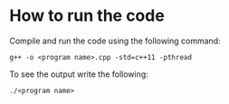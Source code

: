 # How to run the code

Compile and run the code using the following command:

```shell
g++ -o <program name>.cpp -std=c++11 -pthread
```

To see the output write the following:

```shell
./<program name>
```
